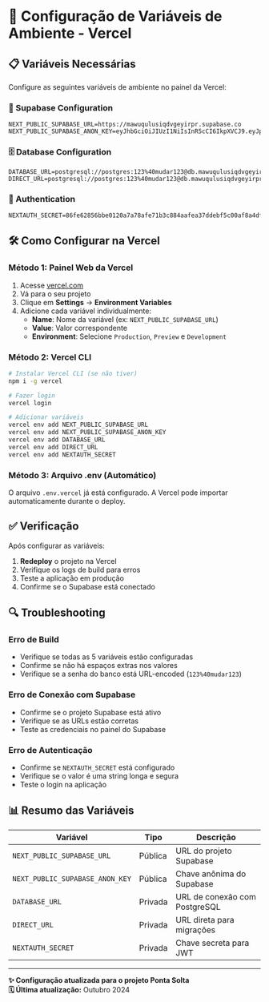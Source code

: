 # 🚀 Configuração de Variáveis de Ambiente - Vercel

## 📋 Variáveis Necessárias

Configure as seguintes variáveis de ambiente no painel da Vercel:

### 🔗 Supabase Configuration
```
NEXT_PUBLIC_SUPABASE_URL=https://mawuqulusiqdvgeyirpr.supabase.co
NEXT_PUBLIC_SUPABASE_ANON_KEY=eyJhbGciOiJIUzI1NiIsInR5cCI6IkpXVCJ9.eyJpc3MiOiJzdXBhYmFzZSIsInJlZiI6Im1hd3VxdWx1c2lxZHZnZXlpcnByIiwicm9sZSI6ImFub24iLCJpYXQiOjE3NjEwMTIzMDUsImV4cCI6MjA3NjU4ODMwNX0.5n1oS6j2oacfkeCbtMiOWK8m82raLCRTIsmFrmI6l7k
```

### 🗄️ Database Configuration
```
DATABASE_URL=postgresql://postgres:123%40mudar123@db.mawuqulusiqdvgeyirpr.supabase.co:5432/postgres
DIRECT_URL=postgresql://postgres:123%40mudar123@db.mawuqulusiqdvgeyirpr.supabase.co:5432/postgres
```

### 🔐 Authentication
```
NEXTAUTH_SECRET=86fe62856bbe0120a7a78afe71b3c884aafea37ddebf5c00af8a4df6f89443fa
```

## 🛠️ Como Configurar na Vercel

### Método 1: Painel Web da Vercel
1. Acesse [vercel.com](https://vercel.com)
2. Vá para o seu projeto
3. Clique em **Settings** → **Environment Variables**
4. Adicione cada variável individualmente:
   - **Name**: Nome da variável (ex: `NEXT_PUBLIC_SUPABASE_URL`)
   - **Value**: Valor correspondente
   - **Environment**: Selecione `Production`, `Preview` e `Development`

### Método 2: Vercel CLI
```bash
# Instalar Vercel CLI (se não tiver)
npm i -g vercel

# Fazer login
vercel login

# Adicionar variáveis
vercel env add NEXT_PUBLIC_SUPABASE_URL
vercel env add NEXT_PUBLIC_SUPABASE_ANON_KEY
vercel env add DATABASE_URL
vercel env add DIRECT_URL
vercel env add NEXTAUTH_SECRET
```

### Método 3: Arquivo .env (Automático)
O arquivo `.env.vercel` já está configurado. A Vercel pode importar automaticamente durante o deploy.

## ✅ Verificação

Após configurar as variáveis:

1. **Redeploy** o projeto na Vercel
2. Verifique os logs de build para erros
3. Teste a aplicação em produção
4. Confirme se o Supabase está conectado

## 🔍 Troubleshooting

### Erro de Build
- Verifique se todas as 5 variáveis estão configuradas
- Confirme se não há espaços extras nos valores
- Verifique se a senha do banco está URL-encoded (`123%40mudar123`)

### Erro de Conexão com Supabase
- Confirme se o projeto Supabase está ativo
- Verifique se as URLs estão corretas
- Teste as credenciais no painel do Supabase

### Erro de Autenticação
- Confirme se `NEXTAUTH_SECRET` está configurado
- Verifique se o valor é uma string longa e segura
- Teste o login na aplicação

## 📊 Resumo das Variáveis

| Variável | Tipo | Descrição |
|----------|------|-----------|
| `NEXT_PUBLIC_SUPABASE_URL` | Pública | URL do projeto Supabase |
| `NEXT_PUBLIC_SUPABASE_ANON_KEY` | Pública | Chave anônima do Supabase |
| `DATABASE_URL` | Privada | URL de conexão com PostgreSQL |
| `DIRECT_URL` | Privada | URL direta para migrações |
| `NEXTAUTH_SECRET` | Privada | Chave secreta para JWT |

---

**✨ Configuração atualizada para o projeto Ponta Solta**  
**🗓️ Última atualização:** Outubro 2024